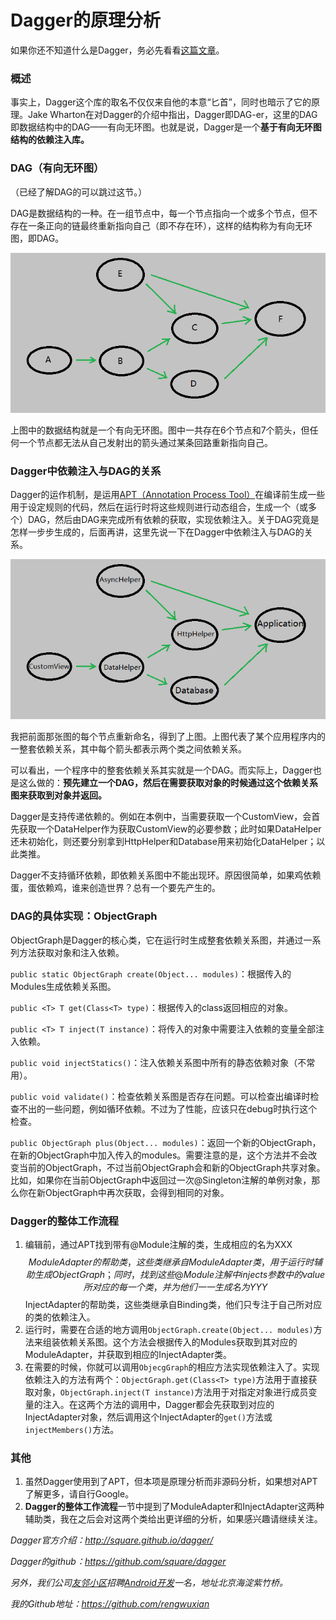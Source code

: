 # Dagger的原理分析

如果你还不知道什么是Dagger，务必先看看[这篇文章](https://github.com/android-cn/android-open-project-analysis/tree/master/dagger)。

### 概述

事实上，Dagger这个库的取名不仅仅来自他的本意“匕首”，同时也暗示了它的原理。Jake Wharton在对Dagger的介绍中指出，Dagger即DAG-er，这里的DAG即数据结构中的DAG——有向无环图。也就是说，Dagger是一个**基于有向无环图结构的依赖注入库。**

### DAG（有向无环图）

（已经了解DAG的可以跳过这节。）

DAG是数据结构的一种。在一组节点中，每一个节点指向一个或多个节点，但不存在一条正向的链最终重新指向自己（即不存在环），这样的结构称为有向无环图，即DAG。

![DAG](dag.png)

上图中的数据结构就是一个有向无环图。图中一共存在6个节点和7个箭头，但任何一个节点都无法从自己发射出的箭头通过某条回路重新指向自己。

### Dagger中依赖注入与DAG的关系

Dagger的运作机制，是运用[APT（Annotation Process Tool）](http://docs.oracle.com/javase/7/docs/technotes/guides/apt/)在编译前生成一些用于设定规则的代码，然后在运行时将这些规则进行动态组合，生成一个（或多个）DAG，然后由DAG来完成所有依赖的获取，实现依赖注入。关于DAG究竟是怎样一步步生成的，后面再讲，这里先说一下在Dagger中依赖注入与DAG的关系。

![DAG-DI](dag-di.png)

我把前面那张图的每个节点重新命名，得到了上图。上图代表了某个应用程序内的一整套依赖关系，其中每个箭头都表示两个类之间依赖关系。

可以看出，一个程序中的整套依赖关系其实就是一个DAG。而实际上，Dagger也是这么做的：**预先建立一个DAG，然后在需要获取对象的时候通过这个依赖关系图来获取到对象并返回。**

Dagger是支持传递依赖的。例如在本例中，当需要获取一个CustomView，会首先获取一个DataHelper作为获取CustomView的必要参数；此时如果DataHelper还未初始化，则还要分别拿到HttpHelper和Database用来初始化DataHelper；以此类推。

Dagger不支持循环依赖，即依赖关系图中不能出现环。原因很简单，如果鸡依赖蛋，蛋依赖鸡，谁来创造世界？总有一个要先产生的。

### DAG的具体实现：ObjectGraph

ObjectGraph是Dagger的核心类，它在运行时生成整套依赖关系图，并通过一系列方法获取对象和注入依赖。

```public static ObjectGraph create(Object... modules)```：根据传入的Modules生成依赖关系图。

```public <T> T get(Class<T> type)```：根据传入的class返回相应的对象。

```public <T> T inject(T instance)```：将传入的对象中需要注入依赖的变量全部注入依赖。

```public void injectStatics()```：注入依赖关系图中所有的静态依赖对象（不常用）。

```public void validate()```：检查依赖关系图是否存在问题。可以检查出编译时检查不出的一些问题，例如循环依赖。不过为了性能，应该只在debug时执行这个检查。

```public ObjectGraph plus(Object... modules)```：返回一个新的ObjectGraph，在新的ObjectGraph中加入传入的modules。需要注意的是，这个方法并不会改变当前的ObjectGraph，不过当前ObjectGraph会和新的ObjectGraph共享对象。比如，如果你在当前ObjectGraph中返回过一次@Singleton注解的单例对象，那么你在新ObjectGraph中再次获取，会得到相同的对象。

### Dagger的整体工作流程

1. 编辑前，通过APT找到带有@Module注解的类，生成相应的名为XXX$$ModuleAdapter的帮助类，这些类继承自ModuleAdapter类，用于运行时辅助生成ObjectGraph；同时，找到这些@Module注解中injects参数中的value所对应的每一个类，并为他们一一生成名为YYY$$InjectAdapter的帮助类，这些类继承自Binding类，他们只专注于自己所对应的类的依赖注入。
2. 运行时，需要在合适的地方调用```ObjectGraph.create(Object... modules)```方法来组装依赖关系图。这个方法会根据传入的Modules获取到其对应的ModuleAdapter，并获取到相应的InjectAdapter类。
3. 在需要的时候，你就可以调用```ObjecgGraph```的相应方法实现依赖注入了。实现依赖注入的方法有两个：```ObjectGraph.get(Class<T> type)```方法用于直接获取对象，```ObjectGraph.inject(T instance)```方法用于对指定对象进行成员变量的注入。在这两个方法的调用中，Dagger都会先获取到对应的InjectAdapter对象，然后调用这个InjectAdapter的```get()```方法或```injectMembers()```方法。

### 其他

1. 虽然Dagger使用到了APT，但本项是原理分析而非源码分析，如果想对APT了解更多，请自行Google。
2. **Dagger的整体工作流程**一节中提到了ModuleAdapter和InjectAdapter这两种辅助类，我在之后会对这两个类给出更详细的分析，如果感兴趣请继续关注。

_Dagger官方介绍：http://square.github.io/dagger/_

_Dagger的github：https://github.com/square/dagger_

_另外，我们公司[友邻小区](http://hiyoulin.com)招聘[Android开发](http://www.lagou.com/jobs/153948.html)一名，地址北京海淀紫竹桥。_

_我的Github地址：https://github.com/rengwuxian_

